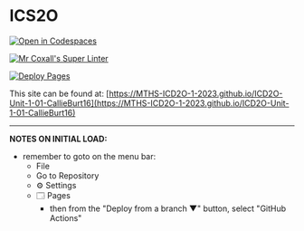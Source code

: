 # ICS2O

[![Open in Codespaces](https://classroom.github.com/assets/launch-codespace-7f7980b617ed060a017424585567c406b6ee15c891e84e1186181d67ecf80aa0.svg)](https://classroom.github.com/open-in-codespaces?assignment_repo_id=13846507)

[![Mr Coxall's Super Linter](https://github.com/MTHS-ICD2O-1-2023/ICD2O-Unit-1-01-CallieBurt16/workflows/Mr%20Coxall's%20Super%20Linter/badge.svg)](https://github.com/MTHS-ICD2O-1-2023/ICD2O-Unit-1-01-CallieBurt16/actions)

[![Deploy Pages](https://github.com/MTHS-ICD2O-1-2023/ICD2O-Unit-1-01-CallieBurt16/workflows/Deploy%20Pages/badge.svg)](https://github.com/MTHS-ICD2O-1-2023/ICD2O-Unit-1-01-CallieBurt16/actions)

This site can be found at: [https://MTHS-ICD2O-1-2023.github.io/ICD2O-Unit-1-01-CallieBurt16](https://MTHS-ICD2O-1-2023.github.io/ICD2O-Unit-1-01-CallieBurt16)

---

**NOTES ON INITIAL LOAD:**
- remember to goto on the menu bar:
  - File
  - Go to Repository
  - ⚙ Settings
  - 🗔 Pages
    - then from the "Deploy from a branch ▼" button, select "GitHub Actions"
